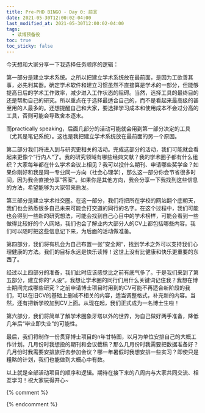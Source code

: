```yaml
---
title: Pre-PHD BINGO - Day 0: 前言
date: 2021-05-30T12:00:02-04:00
last_modified_at: 2021-05-30T12:00:02-04:00
tags:
  - 读博预备役
toc: true
toc_sticky: false
---
```


今天想和大家分享一下我选择任务顺序的逻辑：

<!--more-->

第一部分是建立学术系统。之所以把建立学术系统放在最前面，是因为工欲善其事，必先利其器。确定学术软件和建立习惯虽然不直接算是学术的一部分，但能够提高日后的学术工作效率，减少进入工作状态的阻碍。当然，选择工具的最终目的还是帮助自己的研究。所以重点在于选择最适合自己的，而不是看起来最高级的甚至用的人最多的。还想提醒自己和大家，要选择学习成本和使用成本不会过分高的工具，否则可能会导致舍本逐末。

而practically speaking，后面几部分的活动可能就会用到第一部分决定的工具（尤其是笔记系统）。这也是我把建立学术系统放在最前面的另一个原因。

第二部分我们将进入到与研究更相关的活动。完成这部分的活动，我们可能就会看起来更像个”行内人“了。我的研究领域有哪些经典文献？我的学术圈子都有什么组织？大家每年都在什么学术会议上相见？我可以投什么期刊、申请哪些奖学金？如果你刚好和我是同一专业同一方向（社会心理学），那么这一部分你会节省很多时间，因为我会直接分享”答案“。如果你是其他方向，我会分享一下我找到这些信息的方法，希望能够为大家带来启发。

第三部分是建立学术社交圈。在这一部分，我们将把所在学校的网站翻个底朝天，我们也会熟悉很多自己未来可能会打交道的同行的名字。在这个过程中，我们可能也会得到一些新的研究想法，可能会找到自己心目中的学术榜样，可能会看到一些做得比较好的个人网站，我们也会了解业内大部分人的CV上都包括哪些内容。我们可以随时把这些信息记下来，为后面的活动做准备。

第四部分，我们将有机会为自己布置一张”安全网“，找到学术之外可以支持我们心理健康的方法。我们的目标永远是快乐读博！这世上没有比健康和快乐更重要的东西了。

经过以上四部分的准备，我们此时应该感觉比之前有底气多了。于是我们来到了第五部分，建立你的“人设”。我想让学术圈的同行们用什么关键词记住我？我想在博士期间完成哪些研究？之前申请博士项目时用到的CV可能不再适合新阶段的我们，可以在旧CV的基础上删减不相关的内容，适当调整格式，补充新的内容。当然，还有把新学校加到CV上面。从现在起，我们正式成为一名博士生啦！

第六部分，我们将简单了解学术圈象牙塔以外的世界，为自己做好两手准备，降低几年后“毕业即失业”的可能性。

最后，我们将制作一份贯穿博士项目的n年甘特图，以月为单位安排自己的大概工作计划。几月份时我想投的期刊和会议截稿？那么几月份时我需要把数据准备好？几月份时我需要安排旅行去参加会议？哪一年暑假时我想安排一些实习？即使只是粗略的计划，我们也能做到大概心中有数。

以上就是全部活动项目的顺序和逻辑。期待在接下来的八周内与大家共同交流、相互学习！祝大家玩得开心~

{% comment %}


{% endcomment %}
